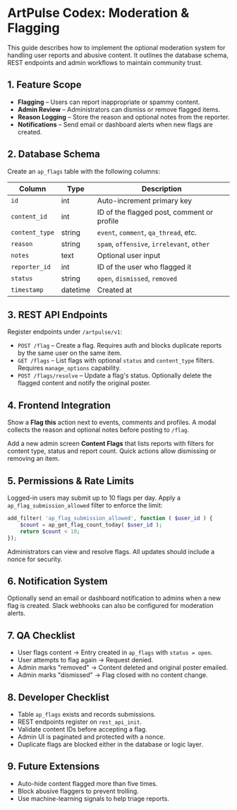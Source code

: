 # ArtPulse Codex: Moderation & Flagging

This guide describes how to implement the optional moderation system for handling user reports and abusive content. It outlines the database schema, REST endpoints and admin workflows to maintain community trust.

## 1. Feature Scope

- **Flagging** – Users can report inappropriate or spammy content.
- **Admin Review** – Administrators can dismiss or remove flagged items.
- **Reason Logging** – Store the reason and optional notes from the reporter.
- **Notifications** – Send email or dashboard alerts when new flags are created.

## 2. Database Schema

Create an `ap_flags` table with the following columns:

| Column | Type | Description |
|-------|------|-------------|
| `id` | int | Auto-increment primary key |
| `content_id` | int | ID of the flagged post, comment or profile |
| `content_type` | string | `event`, `comment`, `qa_thread`, etc. |
| `reason` | string | `spam`, `offensive`, `irrelevant`, `other` |
| `notes` | text | Optional user input |
| `reporter_id` | int | ID of the user who flagged it |
| `status` | string | `open`, `dismissed`, `removed` |
| `timestamp` | datetime | Created at |

## 3. REST API Endpoints

Register endpoints under `/artpulse/v1`:

- `POST /flag` – Create a flag. Requires auth and blocks duplicate reports by the same user on the same item.
- `GET /flags` – List flags with optional `status` and `content_type` filters. Requires `manage_options` capability.
- `POST /flags/resolve` – Update a flag's status. Optionally delete the flagged content and notify the original poster.

## 4. Frontend Integration

Show a **Flag this** action next to events, comments and profiles. A modal collects the reason and optional notes before posting to `/flag`.

Add a new admin screen **Content Flags** that lists reports with filters for content type, status and report count. Quick actions allow dismissing or removing an item.

## 5. Permissions & Rate Limits

Logged-in users may submit up to 10 flags per day. Apply a `ap_flag_submission_allowed` filter to enforce the limit:

```php
add_filter( 'ap_flag_submission_allowed', function ( $user_id ) {
    $count = ap_get_flag_count_today( $user_id );
    return $count < 10;
});
```

Administrators can view and resolve flags. All updates should include a nonce for security.

## 6. Notification System

Optionally send an email or dashboard notification to admins when a new flag is created. Slack webhooks can also be configured for moderation alerts.

## 7. QA Checklist

- User flags content → Entry created in `ap_flags` with `status = open`.
- User attempts to flag again → Request denied.
- Admin marks "removed" → Content deleted and original poster emailed.
- Admin marks "dismissed" → Flag closed with no content change.

## 8. Developer Checklist

- Table `ap_flags` exists and records submissions.
- REST endpoints register on `rest_api_init`.
- Validate content IDs before accepting a flag.
- Admin UI is paginated and protected with a nonce.
- Duplicate flags are blocked either in the database or logic layer.

## 9. Future Extensions

- Auto-hide content flagged more than five times.
- Block abusive flaggers to prevent trolling.
- Use machine-learning signals to help triage reports.

